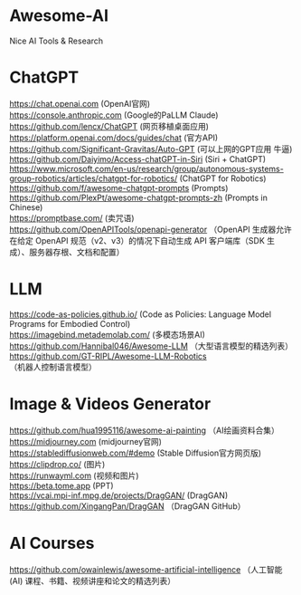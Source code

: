 # Awesome-AI
Nice AI Tools &amp; Research

# ChatGPT
https://chat.openai.com (OpenAI官网)  
https://console.anthropic.com (Google的PaLLM Claude)
https://github.com/lencx/ChatGPT (网页移植桌面应用)  
https://platform.openai.com/docs/guides/chat (官方API)  
https://github.com/Significant-Gravitas/Auto-GPT (可以上网的GPT应用 牛逼)  
https://github.com/Daiyimo/Access-chatGPT-in-Siri (Siri + ChatGPT)  
https://www.microsoft.com/en-us/research/group/autonomous-systems-group-robotics/articles/chatgpt-for-robotics/ (ChatGPT for Robotics)  
https://github.com/f/awesome-chatgpt-prompts (Prompts)  
https://github.com/PlexPt/awesome-chatgpt-prompts-zh (Prompts in Chinese)  
https://promptbase.com/ (卖咒语)  
https://github.com/OpenAPITools/openapi-generator （OpenAPI 生成器允许在给定 OpenAPI 规范（v2、v3）的情况下自动生成 API 客户端库（SDK 生成）、服务器存根、文档和配置）  
  
# LLM
https://code-as-policies.github.io/ (Code as Policies: Language Model Programs for Embodied Control)  
https://imagebind.metademolab.com/ (多模态场景AI)  
https://github.com/Hannibal046/Awesome-LLM （大型语言模型的精选列表）  
https://github.com/GT-RIPL/Awesome-LLM-Robotics （机器人控制语言模型） 
  
# Image & Videos Generator
https://github.com/hua1995116/awesome-ai-painting （AI绘画资料合集）  
https://midjourney.com (midjourney官网)  
https://stablediffusionweb.com/#demo (Stable Diffusion官方网页版)  
https://clipdrop.co/ (图片)  
https://runwayml.com (视频和图片)  
https://beta.tome.app (PPT)  
https://vcai.mpi-inf.mpg.de/projects/DragGAN/ (DragGAN)  
https://github.com/XingangPan/DragGAN （DragGAN GitHub）  

# AI Courses
https://github.com/owainlewis/awesome-artificial-intelligence （人工智能 (AI) 课程、书籍、视频讲座和论文的精选列表）  

